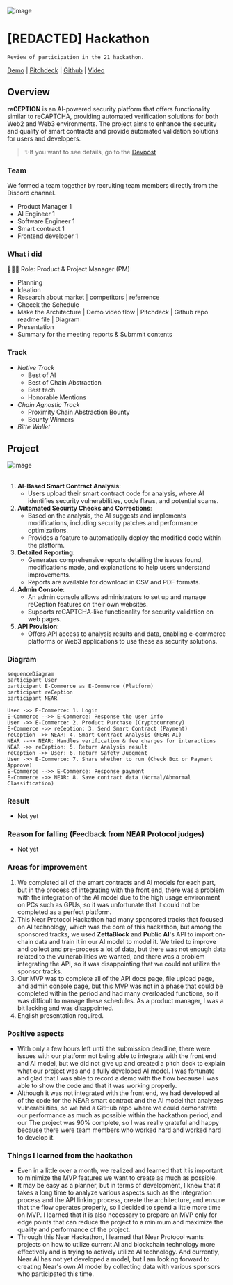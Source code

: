 ![image](https://github.com/user-attachments/assets/609cd100-79a5-47d0-b3c5-77065d2ca798)

# [REDACTED] Hackathon
`Review of participation in the 21 hackathon.`

[Demo](https://reception-seven.vercel.app/) | [Pitchdeck](https://drive.google.com/file/d/1gn9eo1JHbGmijGPWTwsq1gkfCLY_8rKp/view?usp=sharing) | [Github](https://github.com/Julius-Ky/reCeption) | [Video](https://youtu.be/puJjyTeLRjY)

## Overview
**reCEPTION** is an AI-powered security platform that offers functionality similar to reCAPTCHA, providing automated verification solutions for both Web2 and Web3 environments. The project aims to enhance the security and quality of smart contracts and provide automated validation solutions for users and developers.

> ✨If you want to see details, go to the [Devpost](https://devpost.com/software/not-yet-ud294o)

### Team
We formed a team together by recruiting team members directly from the Discord channel.
- Product Manager 1
- AI Engineer 1
- Software Engineer 1
- Smart contract 1
- Frontend developer 1

### What i did
👨🏼‍💻 Role: Product & Project Manager (PM)
- Planning
- Ideation
- Research about market | competitors | referrence
- Checek the Schedule
- Make the Architecture | Demo video flow | Pitchdeck | Github repo readme file | Diagram
- Presentation
- Summary for the meeting reports & Submmit contents

### Track
- *Native Track*
  - Best of AI
  - Best of Chain Abstraction
  - Best tech
  - Honorable Mentions
- *Chain Agnostic Track*
  - Proximity Chain Abstraction Bounty
  - Bounty Winners
- *Bitte Wallet*

## Project
![image](https://github.com/user-attachments/assets/53dc68d9-378a-493c-bfe9-79c28cc9a673)
<br></br>

1. **AI-Based Smart Contract Analysis**:
    - Users upload their smart contract code for analysis, where AI identifies security vulnerabilities, code flaws, and potential scams.
2. **Automated Security Checks and Corrections**:
    - Based on the analysis, the AI suggests and implements modifications, including security patches and performance optimizations.
    - Provides a feature to automatically deploy the modified code within the platform.
3. **Detailed Reporting**:
    - Generates comprehensive reports detailing the issues found, modifications made, and explanations to help users understand improvements.
    - Reports are available for download in CSV and PDF formats.
4. **Admin Console**:
    - An admin console allows administrators to set up and manage reCeption features on their own websites.
    - Supports reCAPTCHA-like functionality for security validation on web pages.
5. **API Provision**:
    - Offers API access to analysis results and data, enabling e-commerce platforms or Web3 applications to use these as security solutions.

### Diagram
``` mermaid
sequenceDiagram
participant User
participant E-Commerce as E-Commerce (Platform)
participant reCeption
participant NEAR

User ->> E-Commerce: 1. Login
E-Commerce -->> E-Commerce: Response the user info
User ->> E-Commerce: 2. Product Purchase (Cryptocurrency)
E-Commerce ->> reCeption: 3. Send Smart Contract (Payment)
reCeption ->> NEAR: 4. Smart Contract Analysis (NEAR AI)
NEAR -->> NEAR: Handles verification & fee charges for interactions
NEAR ->> reCeption: 5. Return Analysis result
reCeption ->> User: 6. Return Safety Judgment
User ->> E-Commerce: 7. Share whether to run (Check Box or Payment Approve)
E-Commerce -->> E-Commerce: Response payment
E-Commerce ->> NEAR: 8. Save contract data (Normal/Abnormal Classification)
```

### Result
- Not yet

### Reason for falling (Feedback from NEAR Protocol judges)
- Not yet

### Areas for improvement
1) We completed all of the smart contracts and AI models for each part, but in the process of integrating with the front end, there was a problem with the integration of the AI ​​model due to the high usage environment on PCs such as GPUs, so it was unfortunate that it could not be completed as a perfect platform.
2) This Near Protocol Hackathon had many sponsored tracks that focused on AI technology, which was the core of this hackathon, but among the sponsored tracks, we used **ZettaBlock** and **Public AI**'s API to import on-chain data and train it in our AI model to model it. We tried to improve and collect and pre-process a lot of data, but there was not enough data related to the vulnerabilities we wanted, and there was a problem integrating the API, so it was disappointing that we could not utilize the sponsor tracks.
3) Our MVP was to complete all of the API docs page, file upload page, and admin console page, but this MVP was not in a phase that could be completed within the period and had many overloaded functions, so it was difficult to manage these schedules. As a product manager, I was a bit lacking and was disappointed.
4) English presentation required.

### Positive aspects
- With only a few hours left until the submission deadline, there were issues with our platform not being able to integrate with the front end and AI model, but we did not give up and created a pitch deck to explain what our project was and a fully developed AI model. I was fortunate and glad that I was able to record a demo with the flow because I was able to show the code and that it was working properly.
- Although it was not integrated with the front end, we had developed all of the code for the NEAR smart contract and the AI ​​model that analyzes vulnerabilities, so we had a GitHub repo where we could demonstrate our performance as much as possible within the hackathon period, and our The project was 90% complete, so I was really grateful and happy because there were team members who worked hard and worked hard to develop it.

### Things I learned from the hackathon
- Even in a little over a month, we realized and learned that it is important to minimize the MVP features we want to create as much as possible. 
- It may be easy as a planner, but in terms of development, I knew that it takes a long time to analyze various aspects such as the integration process and the API linking process, create the architecture, and ensure that the flow operates properly, so I decided to spend a little more time on MVP. I learned that it is also necessary to prepare an MVP only for edge points that can reduce the project to a minimum and maximize the quality and performance of the project.
- Through this Near Hackathon, I learned that Near Protocol wants projects on how to utilize current AI and blockchain technology more effectively and is trying to actively utilize AI technology. And currently, Near AI has not yet developed a model, but I am looking forward to creating Near's own AI model by collecting data with various sponsors who participated this time.
